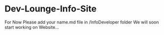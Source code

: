 # Dev-Lounge-Info-Site
For Now Please add your name.md file in /InfoDeveloper folder 
We will soon start working on Website...
